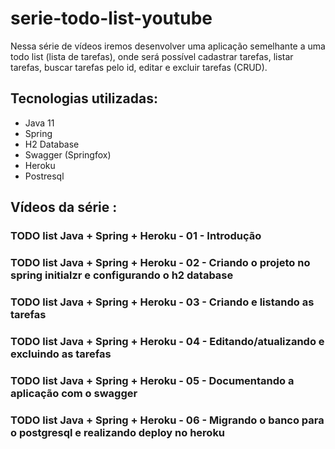 # serie-todo-list-youtube

Nessa série de vídeos iremos desenvolver uma aplicação semelhante a uma todo list (lista de tarefas), onde será possível cadastrar tarefas, listar tarefas, buscar tarefas pelo id, editar e excluir tarefas (CRUD).



## Tecnologias utilizadas:

- Java 11
- Spring 
- H2 Database
- Swagger (Springfox)
- Heroku
- Postresql


## Vídeos da série :

### TODO list Java + Spring + Heroku - 01 - Introdução


### TODO list Java + Spring + Heroku - 02 - Criando o projeto no spring initialzr e configurando o h2 database


### TODO list Java + Spring + Heroku - 03 - Criando e listando as tarefas


### TODO list Java + Spring + Heroku - 04 - Editando/atualizando e excluindo as tarefas


### TODO list Java + Spring + Heroku - 05 - Documentando a aplicação com o swagger


### TODO list Java + Spring + Heroku - 06 - Migrando o banco para o postgresql e realizando deploy no heroku












